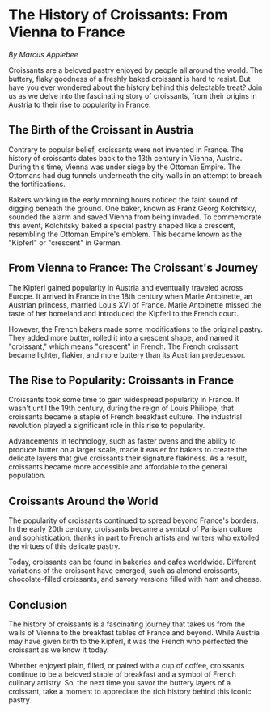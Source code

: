 # The History of Croissants: From Vienna to France

*By Marcus Applebee*  


Croissants are a beloved pastry enjoyed by people all around the world. The buttery, flaky goodness of a freshly baked croissant is hard to resist. But have you ever wondered about the history behind this delectable treat? Join us as we delve into the fascinating story of croissants, from their origins in Austria to their rise to popularity in France.

## The Birth of the Croissant in Austria

Contrary to popular belief, croissants were not invented in France. The history of croissants dates back to the 13th century in Vienna, Austria. During this time, Vienna was under siege by the Ottoman Empire. The Ottomans had dug tunnels underneath the city walls in an attempt to breach the fortifications.

Bakers working in the early morning hours noticed the faint sound of digging beneath the ground. One baker, known as Franz Georg Kolchitsky, sounded the alarm and saved Vienna from being invaded. To commemorate this event, Kolchitsky baked a special pastry shaped like a crescent, resembling the Ottoman Empire's emblem. This became known as the "Kipferl" or "crescent" in German.

## From Vienna to France: The Croissant's Journey

The Kipferl gained popularity in Austria and eventually traveled across Europe. It arrived in France in the 18th century when Marie Antoinette, an Austrian princess, married Louis XVI of France. Marie Antoinette missed the taste of her homeland and introduced the Kipferl to the French court.

However, the French bakers made some modifications to the original pastry. They added more butter, rolled it into a crescent shape, and named it "croissant," which means "crescent" in French. The French croissant became lighter, flakier, and more buttery than its Austrian predecessor.

## The Rise to Popularity: Croissants in France

Croissants took some time to gain widespread popularity in France. It wasn't until the 19th century, during the reign of Louis Philippe, that croissants became a staple of French breakfast culture. The industrial revolution played a significant role in this rise to popularity.

Advancements in technology, such as faster ovens and the ability to produce butter on a larger scale, made it easier for bakers to create the delicate layers that give croissants their signature flakiness. As a result, croissants became more accessible and affordable to the general population.

## Croissants Around the World

The popularity of croissants continued to spread beyond France's borders. In the early 20th century, croissants became a symbol of Parisian culture and sophistication, thanks in part to French artists and writers who extolled the virtues of this delicate pastry.

Today, croissants can be found in bakeries and cafes worldwide. Different variations of the croissant have emerged, such as almond croissants, chocolate-filled croissants, and savory versions filled with ham and cheese.

## Conclusion

The history of croissants is a fascinating journey that takes us from the walls of Vienna to the breakfast tables of France and beyond. While Austria may have given birth to the Kipferl, it was the French who perfected the croissant as we know it today.

Whether enjoyed plain, filled, or paired with a cup of coffee, croissants continue to be a beloved staple of breakfast and a symbol of French culinary artistry. So, the next time you savor the buttery layers of a croissant, take a moment to appreciate the rich history behind this iconic pastry.
